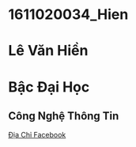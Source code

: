 # 1611020034_Hien
# Lê Văn Hiền
# Bậc Đại Học
## Công Nghệ Thông Tin

[Địa Chỉ Facebook](https://www.facebook.com/profile.php?id=100010028322330)

